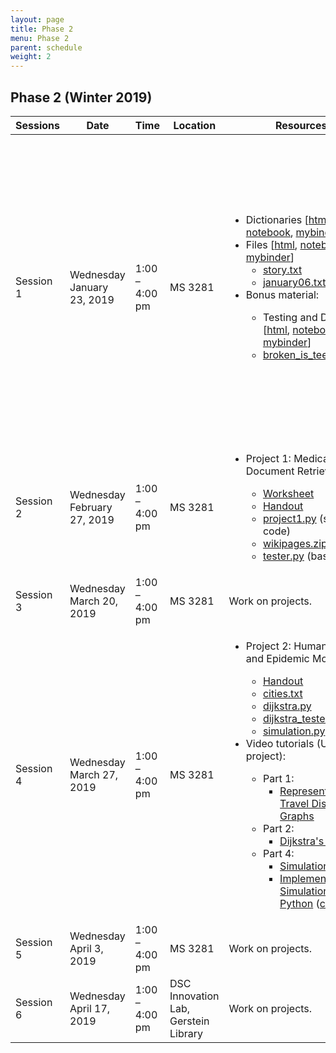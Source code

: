 ```yaml
---
layout: page
title: Phase 2
menu: Phase 2
parent: schedule
weight: 2
---
```


## Phase 2 (Winter 2019)
<table>
  <thead>
    <tr>
      <th>Sessions</th>
      <th>Date</th>
      <th>Time</th>
      <th>Location</th>
      <th>Resources</th>
      <th>Homework</th>
    </tr>
  </thead>
  <tbody>
  <tr>
    <td>Session 1</td>
    <td>Wednesday January 23, 2019</td>
    <td>1:00 – 4:00 pm</td>
    <td>MS 3281</td>
    <td>
      <ul>
        <li>Dictionaries [<a href="examples/dictionaries.html">html</a>, <a href="notebooks/dictionaries.ipynb">notebook</a>, <a href="https://mybinder.org/v2/gh/C4M-UofT/C4M-UofT.github.io/master?urlpath=lab/tree/notebooks/dictionaries.ipynb">mybinder</a>]</li>
        <li>Files [<a href="examples/files.html">html</a>, <a href="notebooks/files.ipynb">notebook</a>, <a href="https://mybinder.org/v2/gh/C4M-UofT/C4M-UofT.github.io/master?urlpath=lab/tree/notebooks/files.ipynb">mybinder</a>] <ul><li><a href="examples/story.txt">story.txt</a></li> <li><a href="examples/january06.txt">january06.txt</a></li></ul></li>
        <li>Bonus material:</li>
          <ul>
            <li>Testing and Debugging [<a href="examples/testing_debugging.html">html</a>, <a href="notebooks/testing_debugging.ipynb">notebook</a>, <a href="https://mybinder.org/v2/gh/C4M-UofT/C4M-UofT.github.io/master?urlpath=lab/tree/notebooks/testing_debugging.ipynb">mybinder</a>]</li>
            <li><a href="examples/broken_is_teenager.pdf">broken_is_teenager.pdf</a></li>
          </ul>
      </ul>
    </td>
    <td>
      <li>Project 1 preparation exercises</li>
      <ul>
        <li>Exercise Set 1 on <a href="https://pcrs.teach.cs.toronto.edu/C4M-2018-09">PCRS</a></li>
        <li>Exercise Set 2:</li>
          <ul>
            <li>Part 1 on <a href="https://pcrs.teach.cs.toronto.edu/C4M-2018-09">PCRS</a></li>
            <li>Part 2 <a href="projects/project1/project1_exercise2_partb.pdf">handout</a> (submit on <a href="https://markus.teach.cs.toronto.edu/c4m-2018-09">MarkUs</a>)</li>
          </ul>
        <li>Exercise Set 3:</li>
          <ul>
            <li>Part 1 on <a href="https://pcrs.teach.cs.toronto.edu/C4M-2018-09">PCRS</a></li>
            <li>Part 2 <a href="projects/project1/project1_exercise3_partb.pdf">handout</a>, <a href="projects/project1/ex3_tester.py">tester.py</a>, and <a href="projects/project1/sym_data1.txt">sym_data1.txt</a> (submit on <a href="https://markus.teach.cs.toronto.edu/c4m-2018-09">MarkUs</a>)</li>
          </ul>
      </ul>
    </td>
  </tr>
  <tr>
    <td>Session 2</td>
    <td>Wednesday February 27, 2019</td>
    <td>1:00 – 4:00 pm</td>
    <td>MS 3281</td>
    <td>
      <ul>
        <li>Project 1: Medical Document Retrieval</li>
          <ul>
            <li><a href="projects/project1/project1_worksheet.pdf">Worksheet</a></li>
            <li><a href="projects/project1/C4MPhaseIIProject1.pdf">Handout</a></li>
            <li><a href="projects/project1/project1.py">project1.py</a> (starter code)</li>
            <li><a href="projects/project1/wikipages.zip">wikipages.zip</a> (data)</li>
            <li><a href="projects/project1/tester.py">tester.py</a> (basic tests)</li>
          </ul>
      </ul>
    </td>
    <td>
        Project 1 (Due: <b>March 24, 2019; 11:59 pm</b>)
        <ul>
          <li>Preparation Exercises on <a href="https://pcrs.teach.cs.toronto.edu/C4M-2018-09">PCRS</a></li>
          <li>Submit your code to <a href="https://markus.teach.cs.toronto.edu/c4m-2018-09">MarkUs</a></li>
        </ul>
  </td>
  </tr>
  <tr>
    <td>Session 3</td>
    <td>Wednesday March 20, 2019</td>
    <td>1:00 – 4:00 pm</td>
    <td>MS 3281</td>
    <td> Work on projects. </td>
    <td></td>
  </tr>
  <tr>
    <td>Session 4</td>
    <td>Wednesday March 27, 2019</td>
    <td>1:00 – 4:00 pm</td>
    <td>MS 3281</td>
    <td>
      <ul>
        <li>Project 2: Human Mobility and Epidemic Modelling</li>
        <ul>
          <li><a href="projects/project2/C4MPhaseIIProject2.pdf">Handout</a></li>
          <li><a href="projects/project2/cities.txt">cities.txt</a></li>
          <li><a href="projects/project2/dijkstra.py">dijkstra.py</a></li>
          <li><a href="projects/project2/dijkstra_tester.py">dijkstra_tester.py</a></li>
          <li><a href="projects/project2/simulation.py">simulation.py</a></li>
        </ul>
      <li>Video tutorials (Useful for project):</li>
        <ul>
          <li>Part 1: <ul><li><a href = "https://www.youtube.com/watch?v=NvzktOyLhdM">Representing Travel Distances in Graphs</a></li></ul></li>
          <li>Part 2: <ul><li><a href = "https://www.youtube.com/watch?v=O2EKA8yIw0E">Dijkstra's Algorithm</a></li></ul></li>
          <li>Part 4: <ul><li><a href = "https://www.youtube.com/watch?v=qugrJ8t3Wzg">Simulation Intro</a></li><li><a href = "https://www.youtube.com/watch?v=z8pO3wexTP0">Implementing a Simulation with Python</a> (<a href = "http://c4m.cdf.toronto.edu/summerphase/hw/simulation.py">code</a>)</li></ul></li>
        </ul>
      </ul>
    </td>
    <td>
        Project 2 (Due: <b>April 21, 2019; 11:59 pm</b>)
        <ul>
          <li>Part 1 on <a href="https://pcrs.teach.cs.toronto.edu/C4M-2018-09">PCRS</a> </li>
          <li>Part 2 on <a href="https://pcrs.teach.cs.toronto.edu/C4M-2018-09">PCRS</a>; on <a href="https://markus.teach.cs.toronto.edu/c4m-2018-09">MarkUs</a> </li>
          <li>Part 3 on <a href="https://pcrs.teach.cs.toronto.edu/C4M-2018-09">PCRS</a></li>
          <li>Part 4 on <a href="https://markus.teach.cs.toronto.edu/c4m-2018-09">MarkUs</a></li>
        </ul>
    </td>
  </tr>
  <tr>
    <td>Session 5</td>
    <td>Wednesday April 3, 2019</td>
    <td>1:00 – 4:00 pm</td>
    <td>MS 3281</td>
    <td> Work on projects. </td>
    <td></td>
  </tr>
  <tr>
    <td>Session 6</td>
    <td>Wednesday April 17, 2019</td>
    <td>1:00 – 4:00 pm</td>
    <td>DSC Innovation Lab, Gerstein Library</td>
    <td> Work on projects. </td>
    <td></td>
  </tr>
  </tbody>
</table>
